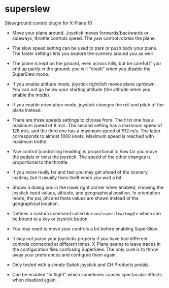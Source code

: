 # superslew
Slew/ground control plugin for X-Plane 10

- Move your plane around. Joystick moves forwards/backwards or sideways, throttle
controls speed. The yaw control rotates the plane.

- The slow speed setting can be used to park or push back your plane. The faster
settings lets you explore the scenery around you as well.

- The plane is kept on the ground, even across hills, but be careful
  if you end up partly in the ground; you will "crash" when you disable
  the SuperSlew mode.

- If you enable altitude mode, joystick right/left moves plane
up/down. You can not go below your starting altitude (the altitude
when you enable the mode).

- If you enable orientation mode, joystick changes the roll and pitch
  of the plane instead.

- There are three speeds settings to choose from. The first one has a maximum
  speed of 8 m/s. The second setting has a maximum speed of 128 m/s,
  and the third one has a maximum speed of 512 m/s. The latter
  corresponds to almost 1000 knots. Maximum speed is reached with
  maximum trottle.

- Yaw control (controlling heading) is proportional to how far you move the pedals or twist
the joystick. The speed of the other changes is proportional to the
throttle. 

- If you move really far and fast you may get ahead of the scenery loading,
but it usually fixes itself when you wait a bit.

- Shows a dialog box in the lower right corner when enabled, showing
the joystick input values, altitude, and geographical position. In
orientation mode, the psi, phi and theta values are shown instead of
the geographical location.

- Defines a custom command called `durian/superslew/toggle` which can be
  bound to a key or joystick button.

- You may need to move your controls a bit before enabling SuperSlew.

- It may not parse your joysticks properly if you have had different
  controls connected at different times. X-Plane seems to leave traces
  in the configuration files confusing SuperSlew. The only cure is to
  throw away your preferences and configure them again.

- Only tested with a simple Saitek joystick and CH Products pedals.

- Can be enabled "in flight" which sometimes causes spectacular effects
  when disabled again.

